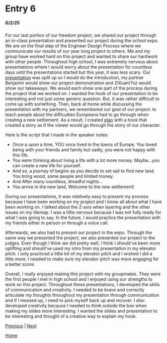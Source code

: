 # Entry 6
##### 6/2/25

For our last portion of our freedom project, we shared our project through an in-class presentation and presented our project during the school expo. We are on the final step of the Engineer Design Process where we communicate our results of our year long project to others. Me and my group have worked hard on this project and wanted to share our hardwork with other people. 
Throughout high school, I was extremely nervous about presentations where I would worry about the presentation for countless days until the presentations started but this year, it was less scary. Our [presentation](https://docs.google.com/presentation/d/1o1J2jjSPWHZM6Ct8P2ob6UwUpwdKB43gpU11VMH_J6w/edit?slide=id.g357e726750f_0_76#slide=id.g357e726750f_0_76) was split up so I would do the introduction, my partner Benjamin would show our project demonstration and ZiXuan(Yu) would show our takeaways. We would each show one part of the process during the project that we worked on. I wanted the hook of our presentation to be interesting and not just some generic question. But, it was rather difficult to come up with something. Then, back at home while discussing the presentation with my partners, we remembered our goal of our project: to teach people about the difficulties Europeans had to go through when creating a new settlement. As a result, I created [plan](https://github.com/williamz2198/apcsa-freedom-project/blob/main/prep/presentation.md) with a hook that created a story as if the viewer would go through the story of our character. 

Here is the script that I made in the speaker notes:

* Once a upon a time, YOU once lived in the towns of Europe. You loved being with your friends and family but sadly, you were not happy with this life.
* You were thinking about living a life with a lot more money. Maybe…you can create a new life for yourself.
* And so, a journey of begins as you decide to set sail to find new land. You bring wood, some people and limited money.
* And After many countless, dreadful nights…
* You arrive in the new land, Welcome to the new settlement!

During our presentations, it was relatively easy to present my process because I have been working on my project and I know all about what I have been working on. I talked about the Z-axis when layering and the other issues on my tilemap. I was a little nervous because I was not fully ready for what I was going to say. In the future, I would practice the presentation with my friends either in person or through a voice call. 

Afterwards, we also had to present our project in the expo. Through the same way we presented the project, we also presented our project to the judges. Even though I think we did pretty well, I think I should've been more uplifting and should've used my intro from my presentation in my elevator pitch. I only practiced a little bit of my elevator pitch and I wished I did a little more. I needed to make sure my elevator pitch was more engaging for a better score.

Overall, I really enjoyed making this project with my groupmates. They were the first people I met in high school and I enjoyed using our strengths to work on this project. Throughout these presentations, I developed the skills of communication and creativity. I needed to be brave and correctly articulate my thoughts throughout my presentation through communication and if I messed up, I need to pick myself back up and recover. I also developed creativity because I needed to think outside the box when making my slides more interesting. I wanted the slides and presentation to be interesting and thought of a creative way to explain my hook. 


[Previous](entry05.md) | [Next](entry07.md)

[Home](../README.md)

